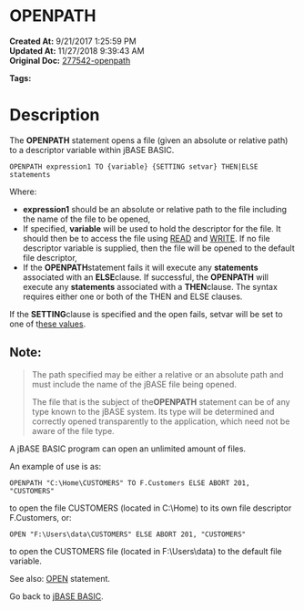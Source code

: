 # OPENPATH

**Created At:** 9/21/2017 1:25:59 PM  
**Updated At:** 11/27/2018 9:39:43 AM  
**Original Doc:** [277542-openpath](https://docs.jbase.com/36868-jbase-basic/277542-openpath)  

**Tags:**
<badge text='records handling' vertical='middle' />
<badge text='file handling' vertical='middle' />

# Description

The **OPENPATH** statement opens a file (given an absolute or relative path) to a descriptor variable within jBASE BASIC.

```
OPENPATH expression1 TO {variable} {SETTING setvar} THEN|ELSE statements
```

Where:

- **expression1** should be an absolute or relative path to the file including the name of the file to be opened,
- If specified, **variable** will be used to hold the descriptor for the file. It should then be to access the file using [READ](277646-read) and [WRITE](279568-write). If no file descriptor variable is supplied, then the file will be opened to the default file descriptor,
- If the **OPENPATH**statement fails it will execute any **statements** associated with an **ELSE**clause. If successful, the **OPENPATH** will execute any **statements** associated with a **THEN**clause. The syntax requires either one or both of the THEN and ELSE clauses.


If the **SETTING**clause is specified and the open fails, setvar will be set to one of t[hese values](277647-increamental-file-errors).



## Note:


> The path specified may be either a relative or an absolute path and must include the name of the jBASE file being opened.
> 
> The file that is the subject of the**OPENPATH** statement can be of any type known to the jBASE system. Its type will be determined and correctly opened transparently to the application, which need not be aware of the file type.


A jBASE BASIC program can open an unlimited amount of files.

An example of use is as:

```
OPENPATH "C:\Home\CUSTOMERS" TO F.Customers ELSE ABORT 201, "CUSTOMERS"
```

to open the file CUSTOMERS (located in C:\Home) to its own file descriptor F.Customers, or:

```
OPEN "F:\Users\data\CUSTOMERS" ELSE ABORT 201, "CUSTOMERS"
```

to open the CUSTOMERS file (located in F:\Users\data) to the default file variable.



See also: [OPEN](277537-open) statement.

Go back to [jBASE BASIC](263498-jbase-basic).
